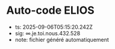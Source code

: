 # Auto-code ELIOS
- ts: 2025-09-06T05:15:20.242Z
- sig: ∞.je.toi.nous.432.528
- note: fichier généré automatiquement